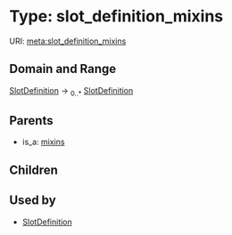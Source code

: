 
# Type: slot_definition_mixins




URI: [meta:slot_definition_mixins](https://w3id.org/biolink/biolinkml/meta/slot_definition_mixins)


## Domain and Range

[SlotDefinition](SlotDefinition.md) ->  <sub>0..*</sub> [SlotDefinition](SlotDefinition.md)

## Parents

 *  is_a: [mixins](mixins.md)

## Children


## Used by

 * [SlotDefinition](SlotDefinition.md)
